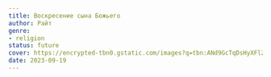 ```yaml
---
title: Воскресение сына Божьего
author: Райт
genre:
- religion
status: future
cover: https://encrypted-tbn0.gstatic.com/images?q=tbn:ANd9GcTqDsHyXFl27JeE0MGKW8h9GUQypAeiPMPTI3UYz3UxoC9U2xcaeKF9HZXUxiHeU06ucPI&usqp=CAU
date: 2023-09-19
---
```


